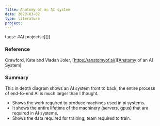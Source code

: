 ```yaml
---
Title: Anatomy of an AI system
date: 2023-03-02
type: literature
project:
---
```

tags:: #AI
projects::[[]]

### Reference
Crawford, Kate and Vladan Joler, [https://anatomyof.ai/][Anatomy of an AI System]

### Summary
This in depth diagram shows an AI system front to back, the entire process of end-to-end AI is much larger than I thought. 
- Shows the work required to produce machines used in ai systems.
- It shows the entire lifetime of the machinery (servers, gpus) that are required in AI systems. 
- Shows the data required for training, team required to train.
